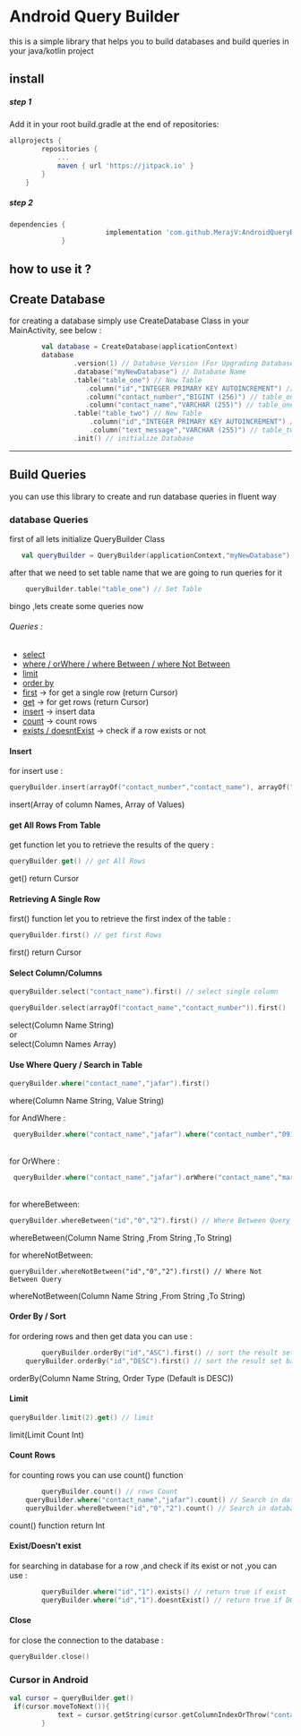 # Android Query Builder
this is a simple library that helps you to build databases and build queries in your java/kotlin project

## install
##### step 1
Add it in your root build.gradle at the end of repositories:
```gradle
allprojects {
		repositories {
			...
			maven { url 'https://jitpack.io' }
		}
	}
```
##### step 2
```gradle
dependencies {
	        	        implementation 'com.github.MerajV:AndroidQueryBuilder:0.12'
             }
```

## how to use it ?
## Create Database
for creating a database simply use CreateDatabase Class in your MainActivity, see below :
```kotlin
        val database = CreateDatabase(applicationContext)
        database
                .version(1) // Database Version (For Upgrading Database in future)
                .database("myNewDatabase") // Database Name
                .table("table_one") // New Table
                   .column("id","INTEGER PRIMARY KEY AUTOINCREMENT") // table_one column
                   .column("contact_number","BIGINT (256)") // table_one column
                   .column("contact_name","VARCHAR (255)") // table_one column
                .table("table_two") // New Table
                    .column("id","INTEGER PRIMARY KEY AUTOINCREMENT") // table_two column
                    .column("text_message","VARCHAR (255)") // table_two column
                .init() // initialize Database
```
---
## Build Queries
you can use this library to create and run database queries in fluent way

### database Queries
first of all lets initialize QueryBuilder Class 
```kotlin
   val queryBuilder = QueryBuilder(applicationContext,"myNewDatabase") // Load Database  
```
after that we need to set table name that we are going to run queries for it 
```kotlin
    queryBuilder.table("table_one") // Set Table   
```
bingo ,lets create some queries now 
###### Queries :
* [select](#select-columncolumns)
* [where / orWhere / where Between / where Not Between](#use-where-query--search-in-table)
* [limit](#limit)
* [order by](#order-by--sort)
* [first](#retrieving-a-single-row) -> for get a single row (return Cursor)
* [get](#get-all-rows-from-table) -> for get rows (return Cursor)
* [insert](#Insert) -> insert data
* [count](#count-rows) -> count rows
* [exists / doesntExist](#existdoesnt-exist) -> check if a row exists or not


#### Insert
for insert use :
```kotlin
queryBuilder.insert(arrayOf("contact_number","contact_name"), arrayOf("09120000000","Jafar")) // insert data
```
insert(Array of column Names, Array of Values)

#### get All Rows From Table
get function let you to retrieve the results of the query :
```kotlin
queryBuilder.get() // get All Rows
```
get() return Cursor

#### Retrieving A Single Row
first() function let you to retrieve the first index of the table :
```kotlin
queryBuilder.first() // get first Rows
```
first() return Cursor
#### Select Column/Columns
```kotlin
queryBuilder.select("contact_name").first() // select single column 

queryBuilder.select(arrayOf("contact_name","contact_number")).first()  // Select multiple Columns
```
select(Column Name String) \
or \
select(Column Names Array)

#### Use Where Query / Search in Table
```kotlin
queryBuilder.where("contact_name","jafar").first() 
```
where(Column Name String, Value String) 

for AndWhere :
```kotlin
 queryBuilder.where("contact_name","jafar").where("contact_number","09120000000").first() 
 ```
 \
 for OrWhere :
 ```kotlin
  queryBuilder.where("contact_name","jafar").orWhere("contact_name","maryam").first() 
```
\
for whereBetween:
 ```kotlin
 queryBuilder.whereBetween("id","0","2").first() // Where Between Query
 ```
  whereBetween(Column Name String ,From String ,To String)


 for whereNotBetween:
 ```kotlin:
queryBuilder.whereNotBetween("id","0","2").first() // Where Not Between Query
 ```
 whereNotBetween(Column Name String ,From String ,To String)
 #### Order By / Sort
 for ordering rows and then get data you can use :
 ```kotlin
         queryBuilder.orderBy("id","ASC").first() // sort the result set based on id column in ASC order
	 queryBuilder.orderBy("id","DESC").first() // sort the result set based on id column in DESC order
 ```
 orderBy(Column Name String, Order Type (Default is DESC))
 #### Limit
 ```kotlin
 queryBuilder.limit(2).get() // limit
 ```
  limit(Limit Count Int)        
 #### Count Rows 
 for counting rows you can use count() function
 ```kotlin
         queryBuilder.count() // rows Count
	 queryBuilder.where("contact_name","jafar").count() // Search in database and count
 	 queryBuilder.whereBetween("id","0","2").count() // Search in database and count
 ```
count() function return Int
#### Exist/Doesn't exist
for searching in database for a row ,and check if its exist or not ,you can use :
```kotlin
        queryBuilder.where("id","1").exists() // return true if exist
        queryBuilder.where("id","1").doesntExist() // return true if DOES NOT exist
```
#### Close
for close the connection to the database :
```kotlin
queryBuilder.close()
```

### Cursor in Android
```kotlin
val cursor = queryBuilder.get()
 if(cursor.moveToNext()){
            text = cursor.getString(cursor.getColumnIndexOrThrow("contact_name"))
        }
```
